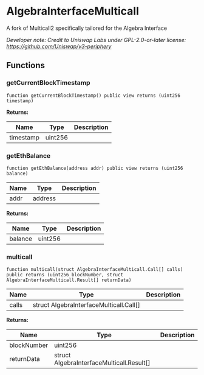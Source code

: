

# AlgebraInterfaceMulticall




A fork of Multicall2 specifically tailored for the Algebra Interface

*Developer note: Credit to Uniswap Labs under GPL-2.0-or-later license:
https://github.com/Uniswap/v3-periphery*


## Functions
### getCurrentBlockTimestamp


```solidity
function getCurrentBlockTimestamp() public view returns (uint256 timestamp)
```



**Returns:**

| Name | Type | Description |
| ---- | ---- | ----------- |
| timestamp | uint256 |  |

### getEthBalance


```solidity
function getEthBalance(address addr) public view returns (uint256 balance)
```



| Name | Type | Description |
| ---- | ---- | ----------- |
| addr | address |  |

**Returns:**

| Name | Type | Description |
| ---- | ---- | ----------- |
| balance | uint256 |  |

### multicall


```solidity
function multicall(struct AlgebraInterfaceMulticall.Call[] calls) public returns (uint256 blockNumber, struct AlgebraInterfaceMulticall.Result[] returnData)
```



| Name | Type | Description |
| ---- | ---- | ----------- |
| calls | struct AlgebraInterfaceMulticall.Call[] |  |

**Returns:**

| Name | Type | Description |
| ---- | ---- | ----------- |
| blockNumber | uint256 |  |
| returnData | struct AlgebraInterfaceMulticall.Result[] |  |

